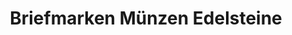 ---
title: "Briefmarken Münzen Edelsteine"
url: /berlin/briefmarken-muenzen-edelsteine/
shop: Sammler
---